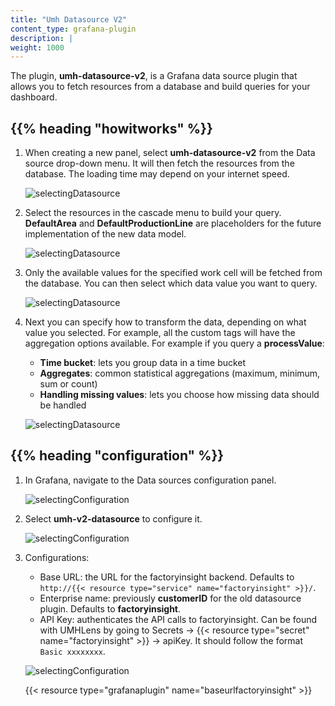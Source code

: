 ```yaml
---
title: "Umh Datasource V2"
content_type: grafana-plugin
description: |
weight: 1000
---
```


<!-- overview -->

The plugin, **umh-datasource-v2**, is a Grafana data source plugin that allows you to fetch
resources from a database and build queries for your dashboard.

<!-- body -->

## {{% heading "howitworks" %}}

1. When creating a new panel, select **umh-datasource-v2** from the Data source drop-down menu. It will then fetch the resources
   from the database. The loading time may depend on your internet speed.

   ![selectingDatasource](/images/grafana-plugins/grafanaPluginsSelectingV2.png/?width=85%)

2. Select the resources in the cascade menu to build your query. **DefaultArea** and **DefaultProductionLine** are placeholders
   for the future implementation of the new data model.

   ![selectingDatasource](/images/grafana-plugins/grafanaPluginsSelectingWorkCell.png/?width=85%)

3. Only the available values for the specified work cell will be fetched from the database. You can then select which data value you want to query.

   ![selectingDatasource](/images/grafana-plugins/grafanaPluginsSelectingValue.png/?width=85%)

4. Next you can specify how to transform the data, depending on what value you selected.
   For example, all the custom tags will have the aggregation options available. For example if you query a **processValue**:
   - **Time bucket**: lets you group data in a time bucket
   - **Aggregates**: common statistical aggregations (maximum, minimum, sum or count)
   - **Handling missing values**: lets you choose how missing data should be handled

   ![selectingDatasource](/images/grafana-plugins/grafanaPluginsSelectingOptions.png/?width=85%)

## {{% heading "configuration" %}}

1. In Grafana, navigate to the Data sources configuration panel.

   ![selectingConfiguration](/images/grafana-plugins/grafanaPluginsConfigurationPanel.png/?width=15%)

2. Select **umh-v2-datasource** to configure it.

   ![selectingConfiguration](/images/grafana-plugins/grafanaPluginsSelectingConfiguration.png/?width=85%)

3. Configurations:
    - Base URL: the URL for the factoryinsight backend. Defaults to `http://{{< resource type="service" name="factoryinsight" >}}/`.
    - Enterprise name: previously **customerID** for the old datasource plugin. Defaults to **factoryinsight**.
    - API Key: authenticates the API calls to factoryinsight.
      Can be found with UMHLens by going to Secrets → {{< resource type="secret" name="factoryinsight" >}} → apiKey. It should follow the format `Basic xxxxxxxx`.

   ![selectingConfiguration](/images/grafana-plugins/grafanaPluginsConfuguringDatasourceV2.png/?width=85%)

   {{< resource type="grafanaplugin" name="baseurlfactoryinsight" >}}